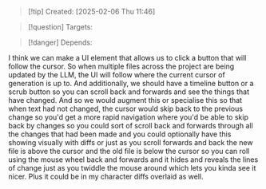 
>[!tip] Created: [2025-02-06 Thu 11:46]

>[!question] Targets: 

>[!danger] Depends: 

 I think we can make a UI element that allows us to click a button that will follow the cursor. So when multiple files across the project are being updated by the LLM, the UI will follow where the current cursor of generation is up to. And additionally, we should have a timeline button or a scrub button so you can scroll back and forwards and see the things that have changed. And so we would augment this or specialise this so that when text had not changed, the cursor would skip back to the previous change so you'd get a more rapid navigation where you'd be able to skip back by changes so you could sort of scroll back and forwards through all the changes that had been made and you could optionally have this showing visually with diffs or just as you scroll forwards and back the new file is above the cursor and the old file is below the cursor so you can roll using the mouse wheel back and forwards and it hides and reveals the lines of change just as you twiddle the mouse around which lets you kinda see it nicer. Plus it could be in my character diffs overlaid as well.